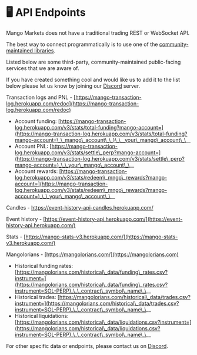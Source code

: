 # 🖥 API Endpoints

Mango Markets does not have a traditional trading REST or WebSocket API.

The best way to connect programmatically is to use one of the [community-maintained libraries](../developer-resources/code-examples.md).

Listed below are some third-party, community-maintained public-facing services that we are aware of.&#x20;

If you have created something cool and would like us to add it to the list below please let us know by joining our [Discord](../../discord-and-community.md) server.

Transaction logs and PNL - [https://mango-transaction-log.herokuapp.com/redoc](https://mango-transaction-log.herokuapp.com/redoc)

* Account funding: [https://mango-transaction-log.herokuapp.com/v3/stats/total-funding?mango-account=](https://mango-transaction-log.herokuapp.com/v3/stats/total-funding?mango-account=\_\_mango\_account\_\_)\_\__your\_mango\_account\_\__
* Account PNL: [https://mango-transaction-log.herokuapp.com/v3/stats/settle\_perp?mango-account=](https://mango-transaction-log.herokuapp.com/v3/stats/settle\_perp?mango-account=)_\_\_your\_mango\_account\_\__
* Account rewards: [https://mango-transaction-log.herokuapp.com/v3/stats/redeem\_mngo\_rewards?mango-account=](https://mango-transaction-log.herokuapp.com/v3/stats/redeem\_mngo\_rewards?mango-account=)_\_\_your\_mango\_account\_\__

Candles - [https://event-history-api-candles.herokuapp.com/ ](https://event-history-api-candles.herokuapp.com/)

Event history - [https://event-history-api.herokuapp.com/](https://event-history-api.herokuapp.com/)

Stats - [https://mango-stats-v3.herokuapp.com/](https://mango-stats-v3.herokuapp.com/)

Mangolorians - [https://mangolorians.com/](https://mangolorians.com)

* Historical funding rates: [https://mangolorians.com/historical\_data/funding\_rates.csv?instrument=](https://mangolorians.com/historical\_data/funding\_rates.csv?instrument=SOL-PERP)_\_\_contract\_symbol\_name\_\__
* Historical trades: [https://mangolorians.com/historical\_data/trades.csv?instrument=](https://mangolorians.com/historical\_data/trades.csv?instrument=SOL-PERP)_\_\_contract\_symbol\_name\_\__
* Historical liquidations: [https://mangolorians.com/historical\_data/liquidations.csv?instrument=](https://mangolorians.com/historical\_data/liquidations.csv?instrument=SOL-PERP)_\_\_contract\_symbol\_name\_\__

For other specific data or endpoints, please contact us on [Discord](../../discord-and-community.md).
